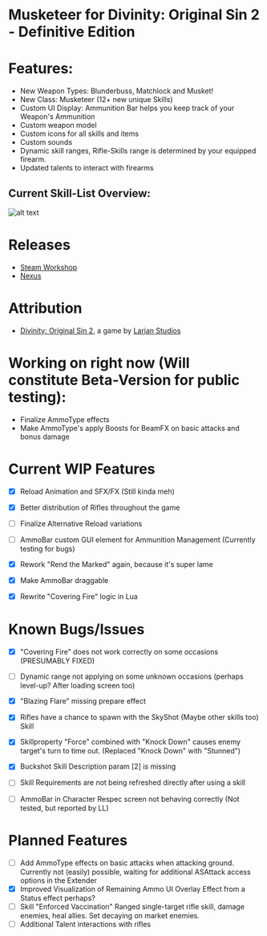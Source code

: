 Musketeer for Divinity: Original Sin 2 - Definitive Edition
=======

# Features:
- New Weapon Types: Blunderbuss, Matchlock and Musket!
- New Class: Musketeer (12+ new unique Skills)
- Custom UI Display: Ammunition Bar helps you keep track of your Weapon's Ammunition
- Custom weapon model
- Custom icons for all skills and items
- Custom sounds
- Dynamic skill ranges, Rifle-Skills range is determined by your equipped firearm.
- Updated talents to interact with firearms

## Current Skill-List Overview:
![alt text](https://github.com/wuergrob/DOS2_Mod_Musketeer/blob/master/Misc/Musketeer_Skills_Overview_Page.png "Skill-List")

# Releases
* [Steam Workshop]() 
* [Nexus]()

# Attribution
- [Divinity: Original Sin 2](http://store.steampowered.com/app/435150/Divinity_Original_Sin_2/), a game by [Larian Studios](http://larian.com/)

# Working on right now (Will constitute Beta-Version for public testing):
- Finalize AmmoType effects
- Make AmmoType's apply Boosts for BeamFX on basic attacks and bonus damage

# Current WIP Features
- [x] Reload Animation and SFX/FX (Still kinda meh)
- [x] Better distribution of Rifles throughout the game
- [ ] Finalize Alternative Reload variations
- [ ] AmmoBar custom GUI element for Ammunition Management (Currently testing for bugs)
- [x] Rework "Rend the Marked" again, because it's super lame
- [x] Make AmmoBar draggable
- [x] Rewrite "Covering Fire" logic in Lua


# Known Bugs/Issues
- [x] "Covering Fire" does not work correctly on some occasions (PRESUMABLY FIXED)
- [ ] Dynamic range not applying on some unknown occasions (perhaps level-up? After loading screen too)
- [x] "Blazing Flare" missing prepare effect
- [x] Rifles have a chance to spawn with the SkyShot (Maybe other skills too) Skill
- [x] Skillproperty "Force" combined with "Knock Down" causes enemy target's turn to time out. (Replaced "Knock Down" with "Stunned")
- [x] Buckshot Skill Description param [2] is missing
- [ ] Skill Requirements are not being refreshed directly after using a skill
- [ ] AmmoBar in Character Respec screen not behaving correctly (Not tested, but reported by LL)



# Planned Features
- [ ] Add AmmoType effects on basic attacks when attacking ground.
Currently not (easily) possible, waiting for additional ASAttack access options in the Extender
- [x] Improved Visualization of Remaining Ammo
UI Overlay Effect from a Status effect perhaps?
- [ ] Skill "Enforced Vaccination"
Ranged single-target rifle skill, damage enemies, heal allies. Set decaying on market enemies.
- [ ] Additional Talent interactions with rifles
